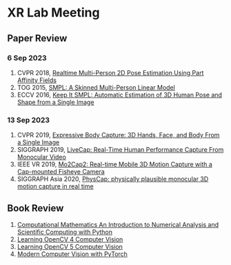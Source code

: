# XR Lab Meeting

## Paper Review
### 6 Sep 2023
1. CVPR 2018, [Realtime Multi-Person 2D Pose Estimation Using Part Affinity Fields](https://openaccess.thecvf.com/content_cvpr_2017/html/Cao_Realtime_Multi-Person_2D_CVPR_2017_paper.html)
2. TOG 2015, [SMPL: A Skinned Multi-Person Linear Model](https://dl.acm.org/doi/abs/10.1145/3596711.3596800)
3. ECCV 2016, [Keep It SMPL: Automatic Estimation of 3D Human Pose and Shape from a Single Image](https://link.springer.com/chapter/10.1007/978-3-319-46454-1_34)

### 13 Sep 2023
1. CVPR 2019, [Expressive Body Capture: 3D Hands, Face, and Body From a Single Image](https://openaccess.thecvf.com/content_CVPR_2019/html/Pavlakos_Expressive_Body_Capture_3D_Hands_Face_and_Body_From_a_CVPR_2019_paper.html)
2. SIGGRAPH 2019, [LiveCap: Real-Time Human Performance Capture From Monocular Video](https://dl.acm.org/doi/abs/10.1145/3311970?casa_token=dMLtorVRadQAAAAA:VdzbSX9tTEpulCb9qGoe6QPvMkFjN4bhhj_1_uTWOZ-vlUYCkbtWcVncL0I6O6mzjgkPZAAmeoQ)
3. IEEE VR 2019, [Mo2Cap2: Real-time Mobile 3D Motion Capture with a Cap-mounted Fisheye Camera](https://ieeexplore.ieee.org/abstract/document/8643070/?casa_token=OMJOBFBnJ-4AAAAA:hDZV3V6Od3DrjSylUTQFNG9L7nEYs4WZ-KAuGWiWYxrPje4l_cNutYp2SxsKoMWAezRGTgE)
4. SIGGRAPH Asia 2020, [PhysCap: physically plausible monocular 3D motion capture in real time](https://dl.acm.org/doi/abs/10.1145/3414685.3417877)

## Book Review
1. [Computational Mathematics An Introduction to Numerical Analysis and Scientific Computing with Python](https://github.com/dmitsot/computational_mathematics)
1. [Learning OpenCV 4 Computer Vision](https://github.com/PacktPublishing/Learning-OpenCV-4-Computer-Vision-with-Python-Third-Edition)
2. [Learning OpenCV 5 Computer Vision](https://github.com/PacktPublishing/Learning-OpenCV-5-Computer-Vision-with-Python-Fourth-Edition)
3. [Modern Computer Vision with PyTorch](https://github.com/PacktPublishing/Modern-Computer-Vision-with-PyTorch)
